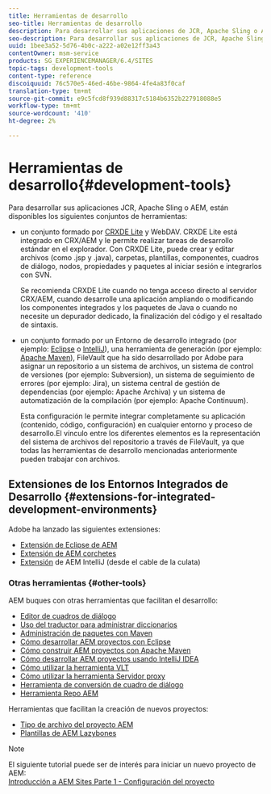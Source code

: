 ```yaml
---
title: Herramientas de desarrollo
seo-title: Herramientas de desarrollo
description: Para desarrollar sus aplicaciones de JCR, Apache Sling o AEM, hay una serie de conjuntos de herramientas disponibles
seo-description: Para desarrollar sus aplicaciones de JCR, Apache Sling o AEM, hay una serie de conjuntos de herramientas disponibles
uuid: 1bee3a52-5d76-4b0c-a222-a02e12ff3a43
contentOwner: msm-service
products: SG_EXPERIENCEMANAGER/6.4/SITES
topic-tags: development-tools
content-type: reference
discoiquuid: 76c570e5-46ed-46be-9864-4fe4a83f0caf
translation-type: tm+mt
source-git-commit: e9c5fcd8f939d88317c5184b6352b227918088e5
workflow-type: tm+mt
source-wordcount: '410'
ht-degree: 2%

---
```



# Herramientas de desarrollo{#development-tools}

Para desarrollar sus aplicaciones JCR, Apache Sling o AEM, están disponibles los siguientes conjuntos de herramientas:

* un conjunto formado por [CRXDE Lite](/help/sites-developing/developing-with-crxde-lite.md) y WebDAV. CRXDE Lite está integrado en CRX/AEM y le permite realizar tareas de desarrollo estándar en el explorador. Con CRXDE Lite, puede crear y editar archivos (como .jsp y .java), carpetas, plantillas, componentes, cuadros de diálogo, nodos, propiedades y paquetes al iniciar sesión e integrarlos con SVN.

   Se recomienda CRXDE Lite cuando no tenga acceso directo al servidor CRX/AEM, cuando desarrolle una aplicación ampliando o modificando los componentes integrados y los paquetes de Java o cuando no necesite un depurador dedicado, la finalización del código y el resaltado de sintaxis.

* un conjunto formado por un Entorno de desarrollo integrado (por ejemplo: [Eclipse](/help/sites-developing/howto-projects-eclipse.md) o [IntelliJ](/help/sites-developing/ht-intellij.md)), una herramienta de generación (por ejemplo: [Apache Maven](/help/sites-developing/ht-projects-maven.md)), FileVault que ha sido desarrollado por Adobe para asignar un repositorio a un sistema de archivos, un sistema de control de versiones (por ejemplo: Subversion), un sistema de seguimiento de errores (por ejemplo: Jira), un sistema central de gestión de dependencias (por ejemplo: Apache Archiva) y un sistema de automatización de la compilación (por ejemplo: Apache Continuum).

   Esta configuración le permite integrar completamente su aplicación (contenido, código, configuración) en cualquier entorno y proceso de desarrollo.El vínculo entre los diferentes elementos es la representación del sistema de archivos del repositorio a través de FileVault, ya que todas las herramientas de desarrollo mencionadas anteriormente pueden trabajar con archivos.

## Extensiones de los Entornos Integrados de Desarrollo {#extensions-for-integrated-development-environments}

Adobe ha lanzado las siguientes extensiones:

* [Extensión de Eclipse de AEM](/help/sites-developing/aem-eclipse.md)
* [Extensión de AEM corchetes](/help/sites-developing/aem-brackets.md)
* [Extensión](https://github.com/headwirecom/aem-ide-tooling-4-intellij/blob/master/documenation/AEM%20Tooling%20Plugin%20for%20IntelliJ%20IDEA.pdf) de AEM IntelliJ (desde el cable de la culata)

### Otras herramientas {#other-tools}

AEM buques con otras herramientas que facilitan el desarrollo:

* [Editor de cuadros de diálogo](/help/sites-developing/dialog-editor.md)
* [Uso del traductor para administrar diccionarios](/help/sites-developing/i18n-translator.md)
* [Administración de paquetes con Maven](/help/sites-developing/vlt-mavenplugin.md)
* [Cómo desarrollar AEM proyectos con Eclipse](/help/sites-developing/howto-projects-eclipse.md)
* [Cómo construir AEM proyectos con Apache Maven](/help/sites-developing/ht-projects-maven.md)
* [Cómo desarrollar AEM proyectos usando IntelliJ IDEA](/help/sites-developing/ht-intellij.md)
* [Cómo utilizar la herramienta VLT](/help/sites-developing/ht-vlttool.md)
* [Cómo utilizar la herramienta Servidor proxy](/help/sites-developing/ht-proxy-server.md)
* [Herramienta de conversión de cuadro de diálogo](/help/sites-developing/dialog-conversion.md)
* [Herramienta Repo AEM](/help/sites-developing/aem-repo-tool.md)

Herramientas que facilitan la creación de nuevos proyectos:

* [Tipo de archivo del proyecto AEM](https://github.com/Adobe-Marketing-Cloud/aem-project-archetype)
* [Plantillas de AEM Lazybones](https://github.com/Adobe-Consulting-Services/lazybones-aem-templates)

>[!NOTE]
>
>El siguiente tutorial puede ser de interés para iniciar un nuevo proyecto de AEM:\
>[Introducción a AEM Sites Parte 1 - Configuración del proyecto](https://helpx.adobe.com/experience-manager/kt/sites/using/getting-started-wknd-tutorial-develop/part1.html)

